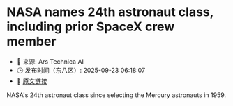 # NASA names 24th astronaut class, including prior SpaceX crew member
- 📅 来源: Ars Technica AI
- 🕒 发布时间（东八区）: 2025-09-23 06:18:07
- 🔗 [原文链接](https://arstechnica.com/space/2025/09/nasa-names-24th-astronaut-class-including-prior-spacex-crew-member/)

NASA's 24th astronaut class since selecting the Mercury astronauts in 1959.